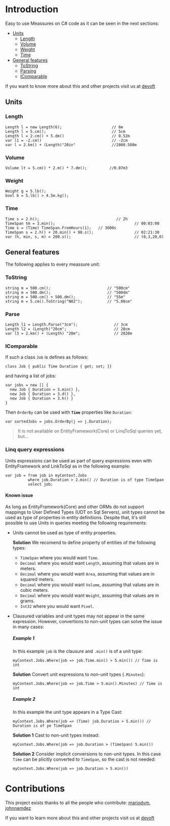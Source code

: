 # Introduction 
Easy to use Meassures on C# code as it can be seen in the next sections:

- [Units](https://github.com/devoft/MeassureSystem#units)
  - [Length](https://github.com/devoft/MeassureSystem#length)
  - [Volume](https://github.com/devoft/MeassureSystem#volume)
  - [Weight](https://github.com/devoft/MeassureSystem#weight)
  - [Time](https://github.com/devoft/MeassureSystem#time)
- [General features](https://github.com/devoft/MeassureSystem#general-features)
  - [ToString](https://github.com/devoft/MeassureSystem#ToString)
  - [Parsing](https://github.com/devoft/MeassureSystem#Parse)
  - [IComparable](https://github.com/devoft/MeassureSystem#IComparable)
  
If you want to know more about this and other projects visit us at [devoft](http://www.devoft.com)
  
## Units
### Length
```CSharp
Length l = new Length(6);                      // 6m
Length l = 5.cm();                             // 5cm
Length l = 2.cm() + 5.dm()                     // 0.52m
var l1 = -2.cm()                               // -2cm
var l = 2.km() + (Length)"20in"                //2000.508m                
```

### Volume
```Csharp
Volume lt = 5.cm() * 2.m() * 7.dm();          //0.07m3       
```
### Weight
```CSharp
Weight g = 5.lb();                              
bool b = 5.lb() > 4.5m.kg();                  
```
### Time
```CSharp
Time s = 2.h();                                  // 2h
TimeSpan tm = 3.min();                                   // 00:03:00
Time s = (Time) TimeSpan.FromHours(1);   // 3600s
TimeSpan s = 2.h() + 20.min() + 90.s();                  // 02:21:30
var (h, min, s, m) = 200.s();                            // (0,3,20,0)
```
## General features
The following applies to every meassure unit:
### ToString
```CSharp
string m = 500.cm();                         // "500cm"
string m = 500.dm();                         // "500dm"
string m = 500.cm() + 500.dm();              // "55m"
string m = 5.cm().ToString("N02");           // "5.00cm"
```
### Parse
```CSharp
Length l1 = Length.Parse("3cm");                // 3cm
Length l2 = (Length)"20cm";                     // 20cm
var l3 = 2.km() + (Length) "20m";               // 2020m
```
### IComparable
If such a class `Job` is defines as follows:
```CSharp
class Job { public Time Duration { get; set; }}
```
and having a list of jobs:
```CSharp
var jobs = new [] { 
  new Job { Duration = 3.min() }, 
  new Job { Duration = 3.d() }, 
  new Job { Duration = 3.h() } 
}
```
Then `OrderBy` can be used with **`Time`** properties like `Duration`:
```CSharp
var sortedJobs = jobs.OrderBy(j => j.Duration);
```
> It is not available on EntityFramework(Core) or LinqToSql queries yet, but...

### Linq query expressions
Units expressions can be used as part of query expressions even with EntityFramework and LinkToSql as in the following example:
```CSharp
var job = from job in myContext.Jobs
          where job.Duration > 2.min() // Duration is of type TimeSpan
          select job;
```
#### Known issue
As long as EntityFramework(Core) and other ORMs do not support mappings to User Defined Types (UDT on Sql Servers), unit types cannot be used as type of properties in entity definitions. Despite that, it's still possible to use Units in queries meeting the following requirements:
- Units cannot be used as type of entity properties. 

  **Solution** We recomend to define property of entities of the following types:
  - `TimeSpan` where you would want `Time`.
  - `Decimal` where you would want `Length`, assuming that values are in meters.
  - `Decimal` where you would want `Area`, assuming that values are in squared meters.
  - `Decimal` where you would want `Volume`, assuming that values are in cubic meters.
  - `Decimal` where you would want `Weight`, assuming that values are in grams.
  - `Int32` where you would want `Pixel`.
- Clausured variables and unit types may not appear in the same expression. However, convertions to non-unit types can solve the issue in many cases:
  ##### Example 1 
  In this example `job` is the clausure and `.min()` is of a unit type:
  ```CSharp 
  myContext.Jobs.Where(job => job.Time.min() > 5.min()) // Time is int
  ``` 
  **Solution** Convert unit expressions to non-unit types (`.Minutes`):
  ```CSharp 
  myContext.Jobs.Where(job => job.Time > 5.min().Minutes) // Time is int
  ``` 
  ##### Example 2
  In this example the unit type appears in a Type Cast:
  ```CSharp
  myContext.Jobs.Where(job => (Time) job.Duration > 5.min()) // Duration is of pe TimeSpan
  ```
  **Solution 1** Cast to non-unit types instead:
  ```CSharp 
  myContext.Jobs.Where(job => job.Duration > (TimeSpan) 5.min())
  ``` 
  **Solution 2** Consider implicit conversions to non-unit types. In this case `Time` can be plicitly converted to `TimeSpan`, so the cast is not needed:
  ```CSharp 
  myContext.Jobs.Where(job => job.Duration > 5.min())
  ``` 

# Contributions
This project exists thanks to all the people who contribute:
[mariodvm](https://github.com/mariodvm), [johnnamdez](https://github.com/johnnamdez)

If you want to learn more about this and other projects visit us at [devoft](http://www.devoft.com)
